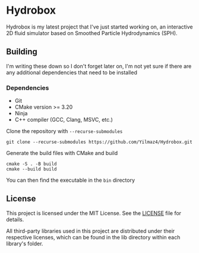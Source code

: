 # Hydrobox

Hydrobox is my latest project that I've just started working on, an interactive 2D fluid simulator based on Smoothed Particle Hydrodynamics (SPH).

## Building

I'm writing these down so I don't forget later on, I'm not yet sure if there are any additional dependencies that need to be installed

### Dependencies

- Git
- CMake version >= 3.20
- Ninja
- C++ compiler (GCC, Clang, MSVC, etc.)

Clone the repository with `--recurse-submodules`
```
git clone --recurse-submodules https://github.com/Yilmaz4/Hydrobox.git
```

Generate the build files with CMake and build
```
cmake -S . -B build
cmake --build build
```

You can then find the executable in the `bin` directory

## License

This project is licensed under the MIT License. See the [LICENSE](LICENSE) file for details.

All third-party libraries used in this project are distributed under their respective licenses, which can be found in the lib directory within each library's folder.